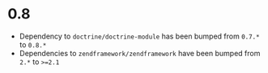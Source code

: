 # 0.8

 * Dependency to `doctrine/doctrine-module` has been bumped from `0.7.*` to `0.8.*`
 * Dependencies to `zendframework/zendframework` have been bumped from `2.*` to `>=2.1`